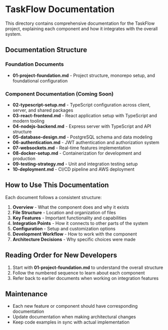 # TaskFlow Documentation

This directory contains comprehensive documentation for the TaskFlow project, explaining each component and how it integrates with the overall system.

## Documentation Structure

### Foundation Documents
- **01-project-foundation.md** - Project structure, monorepo setup, and foundational configuration

### Component Documentation (Coming Soon)
- **02-typescript-setup.md** - TypeScript configuration across client, server, and shared packages
- **03-react-frontend.md** - React application setup with TypeScript and modern tooling
- **04-nodejs-backend.md** - Express server with TypeScript and API structure
- **05-database-design.md** - PostgreSQL schema and data modeling
- **06-authentication.md** - JWT authentication and authorization system
- **07-websockets.md** - Real-time features implementation
- **08-docker-setup.md** - Containerization for development and production
- **09-testing-strategy.md** - Unit and integration testing setup
- **10-deployment.md** - CI/CD pipeline and AWS deployment

## How to Use This Documentation

Each document follows a consistent structure:
1. **Overview** - What the component does and why it exists
2. **File Structure** - Location and organization of files
3. **Key Features** - Important functionality and capabilities
4. **Integration Points** - How it connects to other parts of the system
5. **Configuration** - Setup and customization options
6. **Development Workflow** - How to work with the component
7. **Architecture Decisions** - Why specific choices were made

## Reading Order for New Developers

1. Start with **01-project-foundation.md** to understand the overall structure
2. Follow the numbered sequence to learn about each component
3. Refer back to earlier documents when working on integration features

## Maintenance

- Each new feature or component should have corresponding documentation
- Update documentation when making architectural changes
- Keep code examples in sync with actual implementation